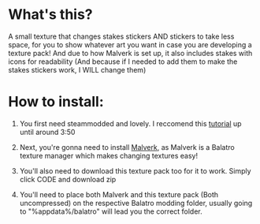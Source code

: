 # What's this?

A small texture that changes stakes stickers AND stickers to take less space, for you to show whatever art you want in case you are developing a texture pack!
And due to how Malverk is set up, it also includes stakes with icons for readability (And because if I needed to add them to make the stakes stickers work, I WILL change them)

# How to install: 

1. You first need steammodded and lovely. I reccomend this [tutorial](https://www.youtube.com/watch?v=PXfslLPxSNk) up until around 3:50

2. Next, you're gonna need to install [Malverk](https://github.com/Eremel/Malverk), as Malverk is a Balatro texture manager which makes changing textures easy!

3. You'll also need to download this texture pack too for it to work. Simply click CODE and download zip

4. You'll need to place both Malverk and this texture pack (Both uncompressed) on the respective Balatro modding folder, usually going to "%appdata%/balatro" will lead you the correct folder. 
